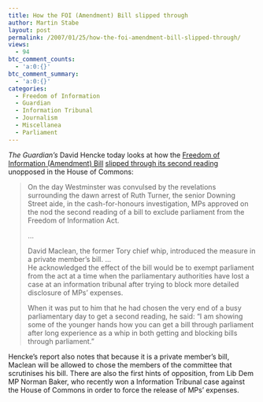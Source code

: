 ```yaml
---
title: How the FOI (Amendment) Bill slipped through
author: Martin Stabe
layout: post
permalink: /2007/01/25/how-the-foi-amendment-bill-slipped-through/
views:
  - 94
btc_comment_counts:
  - 'a:0:{}'
btc_comment_summary:
  - 'a:0:{}'
categories:
  - Freedom of Information
  - Guardian
  - Information Tribunal
  - Journalism
  - Miscellanea
  - Parliament
---
```

*The Guardian&#8217;s* David Hencke today looks at how the [Freedom of Information (Amendment) Bill][1] [slipped through its second reading][2] unopposed in the House of Commons:

> On the day Westminster was convulsed by the revelations surrounding the dawn arrest of Ruth Turner, the senior Downing Street aide, in the cash-for-honours investigation, MPs approved on the nod the second reading of a bill to exclude parliament from the Freedom of Information Act.
> 
> &#8230;
> 
> David Maclean, the former Tory chief whip, introduced the measure in a private member&#8217;s bill. &#8230;  
> He acknowledged the effect of the bill would be to exempt parliament from the act at a time when the parliamentary authorities have lost a case at an information tribunal after trying to block more detailed disclosure of MPs&#8217; expenses.
> 
> When it was put to him that he had chosen the very end of a busy parliamentary day to get a second reading, he said: &#8220;I am showing some of the younger hands how you can get a bill through parliament after long experience as a whip in both getting and blocking bills through parliament.&#8221;

Hencke&#8217;s report also notes that because it is a private member&#8217;s bill, Maclean will be allowed to chose the members of the committee that scrutinises his bill. There are also the first hints of opposition, from Lib Dem MP Norman Baker, who recently won a Information Tribunal case against the House of Commons in order to force the release of MPs’ expenses.

 [1]: http://www.martinstabe.com/blog/2007/01/19/david-maclean-mp-aims-to-limit-freedom-of-information/
 [2]: http://politics.guardian.co.uk/foi/story/0,,1998096,00.html
